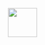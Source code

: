 <div align="center">
  <img src="https://cdn.discordapp.com/attachments/859189221797134386/955786143524352000/PeekioStickerWhite2.png" align="center" height="60px">
  </div>
